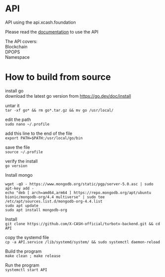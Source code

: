 # API
API using the api.xcash.foundation

Please read the [documentation](https://docs.xcash.foundation/api/get-started) to use the API

The API covers:  
Blockchain  
DPOPS  
Namespace

# How to build from source

install go  
download the latest go version from https://go.dev/doc/install
 
untar it  
`tar -xf go* && rm go*.tar.gz && mv go /usr/local/`
 
edit the path  
`sudo nano ~/.profile`
 
add this line to the end of the file  
`export PATH=$PATH:/usr/local/go/bin`
 
save the file  
`source ~/.profile`
 
verify the install  
`go version`

Install mongo  
```
wget -qO - https://www.mongodb.org/static/pgp/server-5.0.asc | sudo apt-key add -
echo "deb [ arch=amd64,arm64 ] https://repo.mongodb.org/apt/ubuntu bionic/mongodb-org/4.4 multiverse" | sudo tee /etc/apt/sources.list.d/mongodb-org-4.4.list
sudo apt update
sudo apt install mongodb-org
```

Install  
`git clone https://github.com/X-CASH-official/turbotx-backend.git && cd API`

copy the systemd file  
`cp -a API.service /lib/systemd/system/ && sudo systemctl daemon-reload`

Build the program  
`make clean ; make release`

Run the program  
`systemctl start API`
